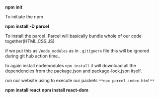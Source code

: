 
**npm init**

To initiate the npm 


**npm install -D parcel**

To install the parcel .Parcel will basically bundle whole of our code together(HTML,CSS,JS)


if we put this as `/node_modules` as in `.gitignore` file this will be ignored during git hub action time..


to again install nodemodules `npm install` it will download all the dependencies from the package.json and package-lock.json itself.







run our website using to execute our packets 
`**npx parcel index.html**`



**npm install react**
**npm install react-dom**



